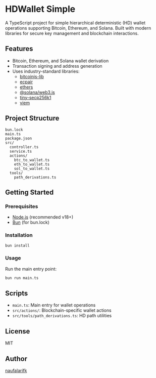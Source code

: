 # HDWallet Simple

A TypeScript project for simple hierarchical deterministic (HD) wallet operations supporting Bitcoin, Ethereum, and Solana. Built with modern libraries for secure key management and blockchain interactions.

## Features

- Bitcoin, Ethereum, and Solana wallet derivation
- Transaction signing and address generation
- Uses industry-standard libraries:
  - [bitcoinjs-lib](https://github.com/bitcoinjs/bitcoinjs-lib)
  - [ecpair](https://github.com/bitcoinjs/ecpair)
  - [ethers](https://github.com/ethers-io/ethers.js/)
  - [@solana/web3.js](https://github.com/solana-labs/solana-web3.js)
  - [tiny-secp256k1](https://github.com/bitcoinjs/tiny-secp256k1)
  - [viem](https://github.com/wagmi-dev/viem)

## Project Structure

```
bun.lock
main.ts
package.json
src/
  controller.ts
  service.ts
  actions/
    btc_to_wallet.ts
    eth_to_wallet.ts
    sol_to_wallet.ts
  tools/
    path_derivations.ts
```

## Getting Started

### Prerequisites

- [Node.js](https://nodejs.org/) (recommended v18+)
- [Bun](https://bun.sh/) (for bun.lock)

### Installation

```bash
bun install
```

### Usage

Run the main entry point:

```bash
bun run main.ts
```

## Scripts

- `main.ts`: Main entry for wallet operations
- `src/actions/`: Blockchain-specific wallet actions
- `src/tools/path_derivations.ts`: HD path utilities

## License

MIT

## Author

[naufalarifk](https://github.com/naufalarifk)
